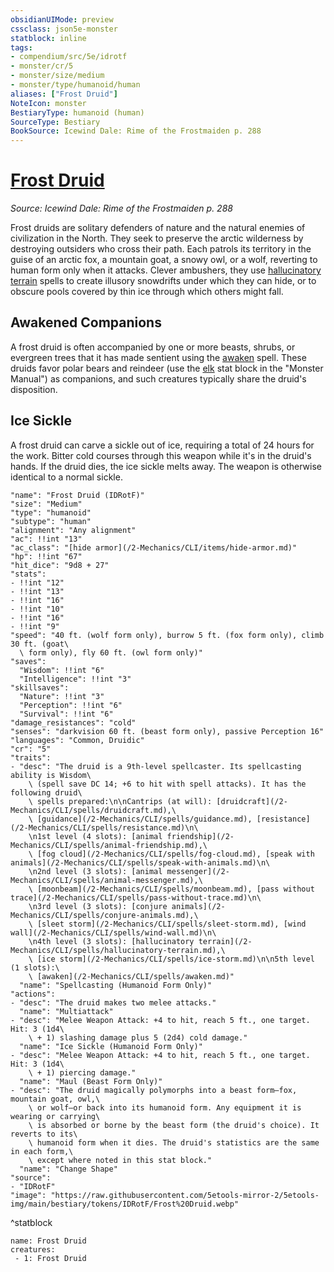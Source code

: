 ```yaml
---
obsidianUIMode: preview
cssclass: json5e-monster
statblock: inline
tags:
- compendium/src/5e/idrotf
- monster/cr/5
- monster/size/medium
- monster/type/humanoid/human
aliases: ["Frost Druid"]
NoteIcon: monster
BestiaryType: humanoid (human)
SourceType: Bestiary
BookSource: Icewind Dale: Rime of the Frostmaiden p. 288
---
```

# [Frost Druid](2-Mechanics\CLI\bestiary\humanoid/frost-druid-idrotf.md)
*Source: Icewind Dale: Rime of the Frostmaiden p. 288*  

Frost druids are solitary defenders of nature and the natural enemies of civilization in the North. They seek to preserve the arctic wilderness by destroying outsiders who cross their path. Each patrols its territory in the guise of an arctic fox, a mountain goat, a snowy owl, or a wolf, reverting to human form only when it attacks. Clever ambushers, they use [hallucinatory terrain](/2-Mechanics/CLI/spells/hallucinatory-terrain.md) spells to create illusory snowdrifts under which they can hide, or to obscure pools covered by thin ice through which others might fall.

## Awakened Companions

A frost druid is often accompanied by one or more beasts, shrubs, or evergreen trees that it has made sentient using the [awaken](/2-Mechanics/CLI/spells/awaken.md) spell. These druids favor polar bears and reindeer (use the [elk](/2-Mechanics/CLI/bestiary/beast/elk.md) stat block in the "Monster Manual") as companions, and such creatures typically share the druid's disposition.

## Ice Sickle

A frost druid can carve a sickle out of ice, requiring a total of 24 hours for the work. Bitter cold courses through this weapon while it's in the druid's hands. If the druid dies, the ice sickle melts away. The weapon is otherwise identical to a normal sickle.

```statblock
"name": "Frost Druid (IDRotF)"
"size": "Medium"
"type": "humanoid"
"subtype": "human"
"alignment": "Any alignment"
"ac": !!int "13"
"ac_class": "[hide armor](/2-Mechanics/CLI/items/hide-armor.md)"
"hp": !!int "67"
"hit_dice": "9d8 + 27"
"stats":
- !!int "12"
- !!int "13"
- !!int "16"
- !!int "10"
- !!int "16"
- !!int "9"
"speed": "40 ft. (wolf form only), burrow 5 ft. (fox form only), climb 30 ft. (goat\
  \ form only), fly 60 ft. (owl form only)"
"saves":
  "Wisdom": !!int "6"
  "Intelligence": !!int "3"
"skillsaves":
  "Nature": !!int "3"
  "Perception": !!int "6"
  "Survival": !!int "6"
"damage_resistances": "cold"
"senses": "darkvision 60 ft. (beast form only), passive Perception 16"
"languages": "Common, Druidic"
"cr": "5"
"traits":
- "desc": "The druid is a 9th-level spellcaster. Its spellcasting ability is Wisdom\
    \ (spell save DC 14; +6 to hit with spell attacks). It has the following druid\
    \ spells prepared:\n\nCantrips (at will): [druidcraft](/2-Mechanics/CLI/spells/druidcraft.md),\
    \ [guidance](/2-Mechanics/CLI/spells/guidance.md), [resistance](/2-Mechanics/CLI/spells/resistance.md)\n\
    \n1st level (4 slots): [animal friendship](/2-Mechanics/CLI/spells/animal-friendship.md),\
    \ [fog cloud](/2-Mechanics/CLI/spells/fog-cloud.md), [speak with animals](/2-Mechanics/CLI/spells/speak-with-animals.md)\n\
    \n2nd level (3 slots): [animal messenger](/2-Mechanics/CLI/spells/animal-messenger.md),\
    \ [moonbeam](/2-Mechanics/CLI/spells/moonbeam.md), [pass without trace](/2-Mechanics/CLI/spells/pass-without-trace.md)\n\
    \n3rd level (3 slots): [conjure animals](/2-Mechanics/CLI/spells/conjure-animals.md),\
    \ [sleet storm](/2-Mechanics/CLI/spells/sleet-storm.md), [wind wall](/2-Mechanics/CLI/spells/wind-wall.md)\n\
    \n4th level (3 slots): [hallucinatory terrain](/2-Mechanics/CLI/spells/hallucinatory-terrain.md),\
    \ [ice storm](/2-Mechanics/CLI/spells/ice-storm.md)\n\n5th level (1 slots):\
    \ [awaken](/2-Mechanics/CLI/spells/awaken.md)"
  "name": "Spellcasting (Humanoid Form Only)"
"actions":
- "desc": "The druid makes two melee attacks."
  "name": "Multiattack"
- "desc": "Melee Weapon Attack: +4 to hit, reach 5 ft., one target. Hit: 3 (1d4\
    \ + 1) slashing damage plus 5 (2d4) cold damage."
  "name": "Ice Sickle (Humanoid Form Only)"
- "desc": "Melee Weapon Attack: +4 to hit, reach 5 ft., one target. Hit: 3 (1d4\
    \ + 1) piercing damage."
  "name": "Maul (Beast Form Only)"
- "desc": "The druid magically polymorphs into a beast form—fox, mountain goat, owl,\
    \ or wolf—or back into its humanoid form. Any equipment it is wearing or carrying\
    \ is absorbed or borne by the beast form (the druid's choice). It reverts to its\
    \ humanoid form when it dies. The druid's statistics are the same in each form,\
    \ except where noted in this stat block."
  "name": "Change Shape"
"source":
- "IDRotF"
"image": "https://raw.githubusercontent.com/5etools-mirror-2/5etools-img/main/bestiary/tokens/IDRotF/Frost%20Druid.webp"
```
^statblock

```encounter-table
name: Frost Druid
creatures:
 - 1: Frost Druid
```